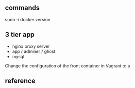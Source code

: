 

## commands

sudo -i
docker version




## 3 tier app
* nginx proxy server
* app / adminer / ghost
* mysql

Change the configuration of the front container in Vagrant to u


## reference